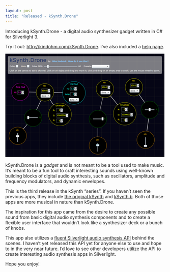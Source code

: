 ```yaml
---
layout: post
title: "Released - kSynth.Drone"
---
```



<p>Introducing kSynth.Drone - a digital audio synthesizer gadget written in C# for Silverlight 3.</p>
















  
<p>Try it out: <a href="http://kindohm.com/kSynth.Drone" target="_blank"><a href="http://kindohm.com/kSynth.Drone" target="_blank">http://kindohm.com/kSynth.Drone</a></a>. I&#8217;ve also included a <a href="http://kindohm.com/kSynth.Drone/DroneHelp.htm" target="_blank">help page</a>.</p>
















  
<p><img src="/hodsmedia/286889347_1.png" alt=""/></p>
















  
<p>kSynth.Drone is a <em>gadget</em> and is not meant to be a tool used to make music. It&#8217;s meant to be a fun tool to craft interesting sounds using well-known building blocks of digital audio synthesis, such as oscillators, amplitude and frequency modulators, and dynamic envelopes.</p>
















  
<p>This is the third release in the kSynth &#8220;series&#8221;.  If you haven&#8217;t seen the previous apps, they include <a href="http://kindohm.com/kSynth" target="_blank">the original kSynth</a> and <a href="http://kindohm.com/kSynth.b" target="_blank">kSynth.b</a>.  Both of those apps are more musical in nature than kSynth.Drone.</p>
















  
<p>The inspiration for this app came from the desire to create any possible sound from basic digital audio synthesis components and to create a flexible user interface that wouldn&#8217;t look like a synthesizer deck or a bunch of knobs.</p>
















  
<p>This app also utilizes a <a href="http://hodnick.com/post/235627185/fluentaudioprogress" target="_blank">fluent Silverlight audio synthesis API</a> behind the scenes.  I haven&#8217;t yet released this API yet for anyone else to use and hope to in the very near future.  I&#8217;d love to see other developers utilize the API to create interesting audio synthesis apps in Silverlight.</p>
















  
<p>Hope you enjoy!</p>
















